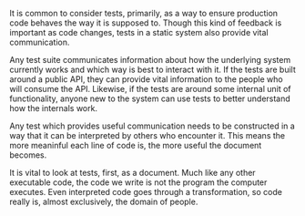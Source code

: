 <!--bl
(filemeta
    (title "Tests as Documentation"))
/bl-->

It is common to consider tests, primarily, as a way to ensure production code behaves the way it is supposed to.  Though this kind of feedback is important as code changes, tests in a static system also provide vital communication.

Any test suite communicates information about how the underlying system currently works and which way is best to interact with it. If the tests are built around a public API, they can provide vital information to the people who will consume the API.  Likewise, if the tests are around some internal unit of functionality, anyone new to the system can use tests to better understand how the internals work.

Any test which provides useful communication needs to be constructed in a way that it can be interpreted by others who encounter it.  This means the more meaninful each line of code is, the more useful the document becomes.

It is vital to look at tests, first, as a document.  Much like any other executable code, the code we write is not the program the computer executes.  Even interpreted code goes through a transformation, so code really is, almost exclusively, the domain of people.

<!--bl
(build-message "Communication > Testing: Tests as documentation is the current section underway")
/bl-->